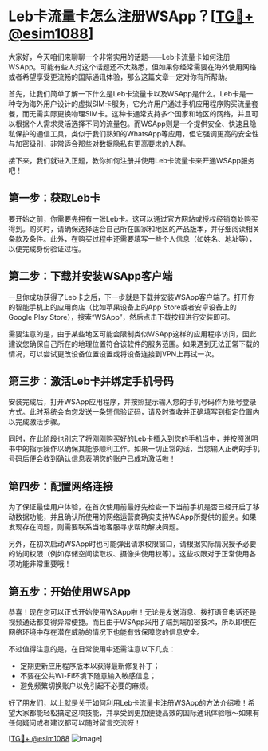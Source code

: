 # Leb卡流量卡怎么注册WSApp？[[TG💪+ @esim1088](https://t.me/s/esim1088)]

大家好，今天咱们来聊聊一个非常实用的话题——Leb卡流量卡如何注册WSApp。可能有些人对这个话题还不太熟悉，但如果你经常需要在海外使用网络或者希望享受更流畅的国际通讯体验，那么这篇文章一定对你有所帮助。

首先，让我们简单了解一下什么是Leb卡流量卡以及WSApp是什么。Leb卡是一种专为海外用户设计的虚拟SIM卡服务，它允许用户通过手机应用程序购买流量套餐，而无需实际更换物理SIM卡。这种卡通常支持多个国家和地区的网络，并且可以根据个人需求灵活选择不同的流量包。而WSApp则是一个提供安全、快速且隐私保护的通信工具，类似于我们熟知的WhatsApp等应用，但它强调更高的安全性与加密级别，非常适合那些对数据隐私有更高要求的人群。

接下来，我们就进入正题，教你如何注册并使用Leb卡流量卡来开通WSApp服务吧！

## 第一步：获取Leb卡

要开始之前，你需要先拥有一张Leb卡。这可以通过官方网站或授权经销商处购买得到。购买时，请确保选择适合自己所在国家和地区的产品版本，并仔细阅读相关条款及条件。此外，在购买过程中还需要填写一些个人信息（如姓名、地址等），以便完成身份验证过程。

## 第二步：下载并安装WSApp客户端

一旦你成功获得了Leb卡之后，下一步就是下载并安装WSApp客户端了。打开你的智能手机上的应用商店（比如苹果设备上的App Store或者安卓设备上的Google Play Store），搜索“WSApp”，然后点击下载按钮进行安装即可。

需要注意的是，由于某些地区可能会限制类似WSApp这样的应用程序访问，因此建议您确保自己所在的地理位置符合该软件的服务范围。如果遇到无法正常下载的情况，可以尝试更改设备位置设置或将设备连接到VPN上再试一次。

## 第三步：激活Leb卡并绑定手机号码

安装完成后，打开WSApp应用程序，并按照提示输入您的手机号码作为账号登录方式。此时系统会向您发送一条短信验证码，请及时查收并正确填写到指定位置内以完成激活步骤。

同时，在此阶段也别忘了将刚刚购买好的Leb卡插入到您的手机当中，并按照说明书中的指示操作以确保其能够顺利工作。如果一切正常的话，当您输入正确的手机号码后便会收到确认信息表明您的账户已成功激活啦！

## 第四步：配置网络连接

为了保证最佳用户体验，在首次使用前最好先检查一下当前手机是否已经开启了移动数据功能，并且确认所使用的网络运营商确实支持WSApp所提供的服务。如果发现存在问题，则需要联系当地客服寻求帮助解决问题。

另外，在初次启动WSApp时也可能弹出请求权限窗口，请根据实际情况授予必要的访问权限（例如存储空间读取权、摄像头使用权等）。这些权限对于正常使用各项功能非常重要哦！

## 第五步：开始使用WSApp

恭喜！现在您可以正式开始使用WSApp啦！无论是发送消息、拨打语音电话还是视频通话都变得异常便捷。而且由于WSApp采用了端到端加密技术，所以即使在网络环境中存在潜在威胁的情况下也能有效保障您的信息安全。

不过值得注意的是，在日常使用中还需注意以下几点：
- 定期更新应用程序版本以获得最新修复补丁；
- 不要在公共Wi-Fi环境下随意输入敏感信息；
- 避免频繁切换账户以免引起不必要的麻烦。

好了朋友们，以上就是关于如何利用Leb卡流量卡注册WSApp的方法介绍啦！希望大家都能轻松搞定这项技能，并享受到更加便捷高效的国际通讯体验哦～如果有任何疑问或者建议都可以随时留言交流呀！

[[TG💪+ @esim1088](https://t.me/s/esim1088) ![Image](https://i.postimg.cc/4NQfJmqS/Snipaste-2025-05-13-00-14-12.png)]